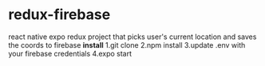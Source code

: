 # redux-firebase
react native expo redux project that picks user's current location and saves the coords to firebase
**install**
1.git clone
2.npm install
3.update .env with your firebase credentials
4.expo start

